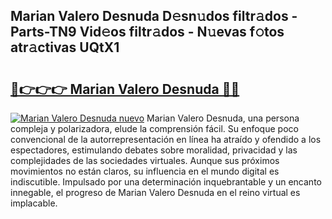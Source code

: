 ## Marian Valero Desnuda D𝚎sn𝚞dos filtr𝚊dos - Parts-TN9 Vid𝚎os filtr𝚊dos - N𝚞evas f𝚘tos atr𝚊ctivas UQtX1

# <h2><a href="http://mb39ls.tromn.icu/?c=Marian+Valero+Desnuda">🔗👉👉👉 Marian Valero Desnuda 🔗🔗</a></h2>

[![Marian Valero Desnuda nuevo](https://i.imgur.com/pEAQMta.gif)](http://mb39ls.tromn.icu/?c=Marian+Valero+Desnuda)
Marian Valero Desnuda, una persona compleja y polarizadora, elude la comprensión fácil. Su enfoque poco convencional de la autorrepresentación en línea ha atraído y ofendido a los espectadores, estimulando debates sobre moralidad, privacidad y las complejidades de las sociedades virtuales. Aunque sus próximos movimientos no están claros, su influencia en el mundo digital es indiscutible. Impulsado por una determinación inquebrantable y un encanto innegable, el progreso de Marian Valero Desnuda en el reino virtual es implacable.
